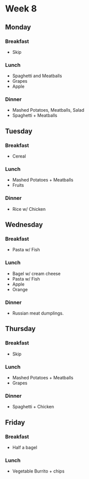 # Week 8

## Monday

### Breakfast

- Skip

### Lunch

- Spaghetti and Meatballs
- Grapes
- Apple

### Dinner

- Mashed Potatoes, Meatballs, Salad
- Spaghetti + Meatballs

## Tuesday

### Breakfast

- Cereal

### Lunch

- Mashed Potatoes + Meatballs
- Fruits

### Dinner

- Rice w/ Chicken

## Wednesday

### Breakfast

- Pasta w/ Fish

### Lunch

- Bagel w/ cream cheese
- Pasta w/ Fish
- Apple
- Orange

### Dinner

- Russian meat dumplings.

## Thursday

### Breakfast

- Skip

### Lunch

- Mashed Potatoes + Meatballs
- Grapes

### Dinner

- Spaghetti + Chicken

## Friday

### Breakfast

- Half a bagel

### Lunch

- Vegetable Burrito + chips
